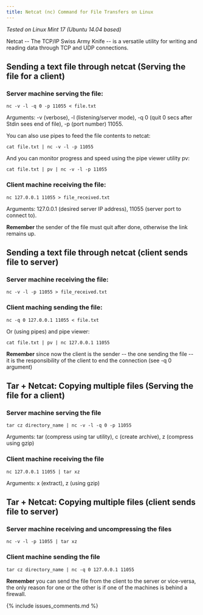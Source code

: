 ```yaml
---
title: Netcat (nc) Command for File Transfers on Linux 
---
```


_Tested on Linux Mint 17 (Ubuntu 14.04 based)_

Netcat -- The TCP/IP Swiss Army Knife -- is a versatile utility for writing and
reading data through TCP and UDP connections.

## Sending a text file through netcat (Serving the file for a client)

### Server machine serving the file:
 
`nc -v -l -q 0 -p 11055 < file.txt`
 
Arguments: -v (verbose), -l (listening/server mode), -q 0 (quit 0 secs after 
Stdin sees end of file), -p (port number) 11055.
 
You can also use pipes to feed the file contents to netcat:
 
`cat file.txt | nc -v -l -p 11055`
    
And you can monitor progress and speed using the pipe viewer utility pv:

`cat file.txt | pv | nc -v -l -p 11055`
    
### Client machine receiving the file:
    
`nc 127.0.0.1 11055 > file_received.txt` 
    
Arguments: 127.0.0.1 (desired server IP address), 11055 (server port to connect to).
 
**Remember** the sender of the file must quit after done, otherwise the link
remains up.

## Sending a text file through netcat (client sends file to server)

### Server machine receiving the file:
    
`nc -v -l -p 11055 > file_received.txt`
    
### Client maching sending the file:

`nc -q 0 127.0.0.1 11055 < file.txt`

Or (using pipes) and pipe viewer:
    
`cat file.txt | pv | nc 127.0.0.1 11055`

**Remember** since now the client is the sender -- the one sending the file -- 
it is the responsibility of the client to end the connection (see -q 0 
argument)

## Tar + Netcat: Copying multiple files (Serving the file for a client)

### Server machine serving the file 

`tar cz directory_name | nc -v -l -q 0 -p 11055`
    
Arguments: tar (compress using tar utility), c (create archive), z (compress using gzip)

### Client machine receiving the file

`nc 127.0.0.1 11055 | tar xz`
    
Arguments: x (extract), z (using gzip)

## Tar + Netcat: Copying multiple files (client sends file to server)

### Server machine receiving and uncompressing the files 

`nc -v -l -p 11055 | tar xz`

### Client machine sending the file

`tar cz directory_name | nc -q 0 127.0.0.1 11055`

**Remember** you can send the file from the client to the server or vice-versa, 
the only reason for one or the other is if one of the machines is behind a 
firewall.

{% include issues_comments.md %}
